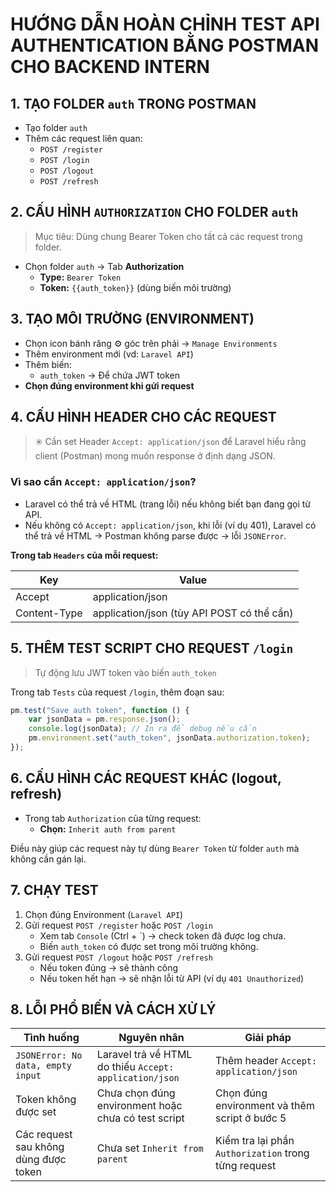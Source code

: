 
# HƯỚNG DẪN HOÀN CHỈNH TEST API AUTHENTICATION BẰNG POSTMAN CHO BACKEND INTERN

## 1. TẠO FOLDER `auth` TRONG POSTMAN

- Tạo folder `auth`
- Thêm các request liên quan:
  - `POST /register`
  - `POST /login`
  - `POST /logout`
  - `POST /refresh`

## 2. CẤU HÌNH `AUTHORIZATION` CHO FOLDER `auth`

> Mục tiêu: Dùng chung Bearer Token cho tất cả các request trong folder.

- Chọn folder `auth` → Tab **Authorization**
  - **Type:** `Bearer Token`
  - **Token:** `{{auth_token}}` (dùng biến môi trường)

## 3. TẠO MÔI TRƯỜNG (ENVIRONMENT)

- Chọn icon bánh răng ⚙ góc trên phải → `Manage Environments`
- Thêm environment mới (vd: `Laravel API`)
- Thêm biến:
  - `auth_token` → Để chứa JWT token
- **Chọn đúng environment khi gửi request**

## 4. CẤU HÌNH HEADER CHO CÁC REQUEST

> ✳️ Cần set Header `Accept: application/json` để Laravel hiểu rằng client (Postman) mong muốn response ở định dạng JSON.

### Vì sao cần `Accept: application/json`?

- Laravel có thể trả về HTML (trang lỗi) nếu không biết bạn đang gọi từ API.
- Nếu không có `Accept: application/json`, khi lỗi (ví dụ 401), Laravel có thể trả về HTML → Postman không parse được → lỗi `JSONError`.

**Trong tab `Headers` của mỗi request:**

| Key           | Value                 |
|----------------|------------------------|
| Accept         | application/json      |
| Content-Type   | application/json (tùy API POST có thể cần)|

## 5. THÊM TEST SCRIPT CHO REQUEST `/login`

> Tự động lưu JWT token vào biến `auth_token`

Trong tab `Tests` của request `/login`, thêm đoạn sau:

```javascript
pm.test("Save auth token", function () {
    var jsonData = pm.response.json();
    console.log(jsonData); // In ra để debug nếu cần
    pm.environment.set("auth_token", jsonData.authorization.token);
});
```

## 6. CẤU HÌNH CÁC REQUEST KHÁC (logout, refresh)

- Trong tab `Authorization` của từng request:
  - **Chọn:** `Inherit auth from parent`

Điều này giúp các request này tự dùng `Bearer Token` từ folder `auth` mà không cần gán lại.

## 7. CHẠY TEST

1. Chọn đúng Environment (`Laravel API`)
2. Gửi request `POST /register` hoặc `POST /login`
   - Xem tab `Console` (Ctrl + `) → check token đã được log chưa.
   - Biến `auth_token` có được set trong môi trường không.
3. Gửi request `POST /logout` hoặc `POST /refresh`
   - Nếu token đúng → sẽ thành công
   - Nếu token hết hạn → sẽ nhận lỗi từ API (ví dụ `401 Unauthorized`)

## 8. LỖI PHỔ BIẾN VÀ CÁCH XỬ LÝ

| Tình huống                        | Nguyên nhân                                         | Giải pháp                                        |
|----------------------------------|-----------------------------------------------------|--------------------------------------------------|
| `JSONError: No data, empty input` | Laravel trả về HTML do thiếu `Accept: application/json` | Thêm header `Accept: application/json`         |
| Token không được set             | Chưa chọn đúng environment hoặc chưa có test script | Chọn đúng environment và thêm script ở bước 5   |
| Các request sau không dùng được token | Chưa set `Inherit from parent`                    | Kiểm tra lại phần `Authorization` trong từng request |
